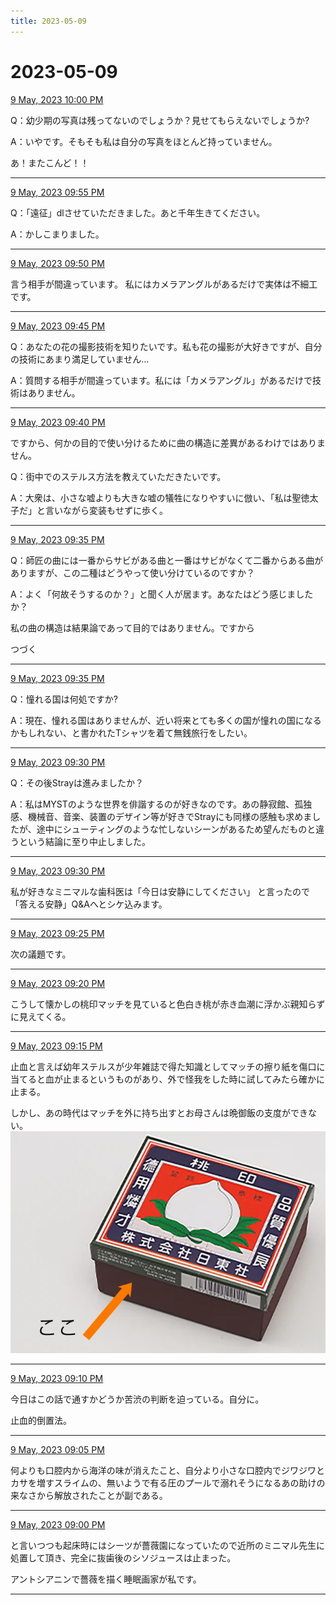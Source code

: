 ```yaml
---
title: 2023-05-09
---
```

# 2023-05-09

[9 May, 2023 10:00 PM](https://twitter.com/hirasawa/status/1655920554950402049#m)

Q：幼少期の写真は残ってないのでしょうか？見せてもらえないでしょうか?

A：いやです。そもそも私は自分の写真をほとんど持っていません。

あ！またこんど！！

---

[9 May, 2023 09:55 PM](https://twitter.com/hirasawa/status/1655919295606702086#m)

Q：「遠征」dlさせていただきました。あと千年生きてください。

A：かしこまりました。

---

[9 May, 2023 09:50 PM](https://twitter.com/hirasawa/status/1655918037478809601#m)

言う相手が間違っています。
私にはカメラアングルがあるだけで実体は不細工です。

---

[9 May, 2023 09:45 PM](https://twitter.com/hirasawa/status/1655916779544223748#m)

Q：あなたの花の撮影技術を知りたいです。私も花の撮影が大好きですが、自分の技術にあまり満足していません...

A：質問する相手が間違っています。私には「カメラアングル」があるだけで技術はありません。

---

[9 May, 2023 09:40 PM](https://twitter.com/hirasawa/status/1655915520854749185#m)

ですから、何かの目的で使い分けるために曲の構造に差異があるわけではありません。

Q：街中でのステルス方法を教えていただきたいです。

A：大衆は、小さな嘘よりも大きな嘘の犠牲になりやすいに倣い、「私は聖徳太子だ」と言いながら変装もせずに歩く。

---

[9 May, 2023 09:35 PM](https://twitter.com/hirasawa/status/1655914262668226560#m)

Q：師匠の曲には一番からサビがある曲と一番はサビがなくて二番からある曲がありますが、この二種はどうやって使い分けているのですか？

A：よく「何故そうするのか？」と聞く人が居ます。あなたはどう感じましたか？

私の曲の構造は結果論であって目的ではありません。ですから

つづく

---

[9 May, 2023 09:35 PM](https://twitter.com/hirasawa/status/1655914262538371076#m)

Q：憧れる国は何処ですか?

A：現在、憧れる国はありませんが、近い将来とても多くの国が憧れの国になるかもしれない、と書かれたTシャツを着て無銭旅行をしたい。

---

[9 May, 2023 09:30 PM](https://twitter.com/hirasawa/status/1655913008780963840#m)

Q：その後Strayは進みましたか？

A：私はMYSTのような世界を俳諧するのが好きなのです。あの静寂館、孤独感、機械音、音楽、装置のデザイン等が好きでStrayにも同様の感触も求めましたが、途中にシューティングのような忙しないシーンがあるため望んだものと違うという結論に至り中止しました。

---

[9 May, 2023 09:30 PM](https://twitter.com/hirasawa/status/1655913004775673859#m)

私が好きなミニマルな歯科医は「今日は安静にしてください」
と言ったので「答える安静」Q&amp;Aへとシケ込みます。

---

[9 May, 2023 09:25 PM](https://twitter.com/hirasawa/status/1655911746077425664#m)

次の議題です。

---

[9 May, 2023 09:20 PM](https://twitter.com/hirasawa/status/1655910489199898624#m)

こうして懐かしの桃印マッチを見ていると色白き桃が赤き血潮に浮かぶ親知らずに見えてくる。

---

[9 May, 2023 09:15 PM](https://twitter.com/hirasawa/status/1655909229830586369#m)

止血と言えば幼年ステルスが少年雑誌で得た知識としてマッチの擦り紙を傷口に当てると血が止まるというものがあり、外で怪我をした時に試してみたら確かに止まる。

しかし、あの時代はマッチを外に持ち出すとお母さんは晩御飯の支度ができない。
![image](images/2023-05-09-12-0.png)

---

[9 May, 2023 09:10 PM](https://twitter.com/hirasawa/status/1655907970985910274#m)

今日はこの話で通すかどうか苦渋の判断を迫っている。自分に。

止血的倒置法。

---

[9 May, 2023 09:05 PM](https://twitter.com/hirasawa/status/1655906713365798912#m)

何よりも口腔内から海洋の味が消えたこと、自分より小さな口腔内でジワジワとカサを増すスライムの、無いようで有る圧のプールで溺れそうになるあの助けの来なさから解放されたことが副である。

---

[9 May, 2023 09:00 PM](https://twitter.com/hirasawa/status/1655905461776818178#m)

と言いつつも起床時にはシーツが薔薇園になっていたので近所のミニマル先生に処置して頂き、完全に抜歯後のシソジュースは止まった。

アントシアニンで薔薇を描く睡眠画家が私です。

---

